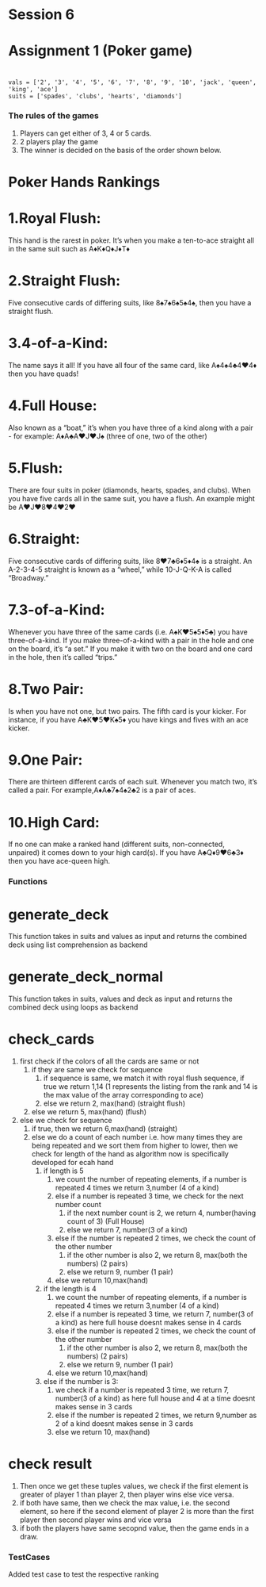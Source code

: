 # Session 6
#  Assignment 1 (Poker game)

# 
#
#
#
#

```
vals = ['2', '3', '4', '5', '6', '7', '8', '9', '10', 'jack', 'queen', 'king', 'ace']
suits = ['spades', 'clubs', 'hearts', 'diamonds']
```
### The rules of the games

1. Players can get either of 3, 4 or 5 cards.
2. 2 players play the game
3. The winner is decided on the basis of the order shown below.

# Poker Hands Rankings
# 1.Royal Flush: 
This hand is the rarest in poker. It’s when you make a ten-to-ace straight all in the same suit such as A♦K♦Q♦J♦T♦

# 2.Straight Flush:
Five consecutive cards of differing suits, like 8♠7♠6♠5♠4♠, then you have a straight flush.
# 3.4-of-a-Kind: 
The name says it all! If you have all four of the same card, like A♠4♠4♣4♥4♦ then you have quads!
# 4.Full House: 
Also known as a “boat,” it’s when you have three of a kind along with a pair - for example: A♦A♣A♥J♥J♠ (three of one, two of the other)
# 5.Flush: 
There are four suits in poker (diamonds, hearts, spades, and clubs). When you have five cards all in the same suit, you have a flush. An example might be A♥J♥8♥4♥2♥
# 6.Straight: 
Five consecutive cards of differing suits, like 8♥7♣6♦5♦4♠ is a straight. An A-2-3-4-5 straight is known as a “wheel,” while 10-J-Q-K-A is called “Broadway.”
# 7.3-of-a-Kind: 
Whenever you have three of the same cards (i.e. A♠K♥5♠5♦5♣) you have three-of-a-kind. If you make three-of-a-kind with a pair in the hole and one on the board, it’s “a set.” If you make it with two on the board and one card in the hole, then it’s called “trips.”
# 8.Two Pair: 
Is when you have not one, but two pairs. The fifth card is your kicker. For instance, if you have A♣K♥5♥K♠5♦ you have kings and fives with an ace kicker.
# 9.One Pair: 
There are thirteen different cards of each suit. Whenever you match two, it’s called a pair. For example,A♦A♣7♠4♠2♣2 is a pair of aces.
# 10.High Card:
If no one can make a ranked hand (different suits, non-connected, unpaired) it comes down to your high card(s). If you have A♣Q♦9♥6♣3♦ then you have ace-queen high.


### Functions


# generate_deck
This function takes in suits and values as input and returns the combined deck using list comprehension as backend
# generate_deck_normal
This function takes in suits, values and deck as input and returns the combined deck using loops as backend

# check_cards

   1. first check if the colors of all the cards are same or not
      1. if they are same we check for sequence
         1. if sequence is same, we match it with royal flush sequence, if true we return 1,14 (1 represents the listing from the rank and 14 is the max value of the array corresponding to ace)
         2. else we return 2, max(hand) (straight flush)
      2. else we return 5, max(hand) (flush)
   2. else we check for sequence
      1. if true, then we return 6,max(hand) (straight)
      2. else we do a count of each number i.e. how many times they are being repeated and we sort them from higher to lower, then we check for length of the hand as algorithm now is specifically developed for ecah hand
         1. if length is 5
            1. we count the number of repeating elements, if a number is repeated 4 times we return 3,number (4 of a kind)
            2. else if a number is repeated 3 time, we check for the next number count
               1. if the next number count is 2, we return 4, number(having count of 3) (Full House)
               2. else we return 7, number(3 of a kind)
            3. else if the number is repeated 2 times, we check the count of the other number
               1. if the other number is also 2, we return 8, max(both the numbers) (2 pairs)
               2. else we return 9, number (1 pair)
            4. else we return 10,max(hand)
         2. if the length is 4
            1. we count the number of repeating elements, if a number is repeated 4 times we return 3,number (4 of a kind)
            2. else if a number is repeated 3 time, we return 7, number(3 of a kind) as here full house doesnt makes sense in 4 cards
            3. else if the number is repeated 2 times, we check the count of the other number
               1. if the other number is also 2, we return 8, max(both the numbers) (2 pairs)
               2. else we return 9, number (1 pair)
            4. else we return 10,max(hand)
         3. else if the number is 3:
            1. we check if a number is repeated 3 time, we return 7, number(3 of a kind)  as here full house and 4 at a time doesnt makes sense in 3 cards
            2. else if the number is repeated 2 times, we return 9,number as 2 of a kind doesnt makes sense in 3 cards
            3. else we return 10, max(hand)

# check result
1. Then once we get these tuples values, we check if the first element is greater of player 1 than player 2, then player  wins else vice versa.
2. if both have same, then we check the max value, i.e. the second element, so here if the second element of player 2 is more than the first player then second player wins and vice versa
3. if both the players have same secopnd value, then the game ends in a draw.

### TestCases
Added test case to test the respective ranking
